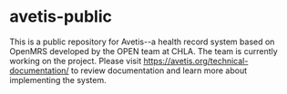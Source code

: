 # avetis-public
This is a public repository for Avetis--a health record system based on OpenMRS developed by the OPEN team at CHLA. The team is currently working on the project. Please visit https://avetis.org/technical-documentation/ to review documentation and learn more about implementing the system.
